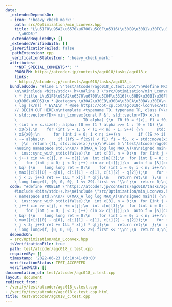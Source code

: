 ```yaml
---
data:
  _extendedDependsOn:
  - icon: ':heavy_check_mark:'
    path: src/Optimization/min_Lconvex.hpp
    title: "L\u51F8\u95A2\u6570\u6700\u5C0F\u5316(\u30B9\u30B1\u30FC\u30EA\u30F3\u30B0\
      \u6CD5)"
  _extendedRequiredBy: []
  _extendedVerifiedWith: []
  _isVerificationFailed: false
  _pathExtension: cpp
  _verificationStatusIcon: ':heavy_check_mark:'
  attributes:
    '*NOT_SPECIAL_COMMENTS*': ''
    PROBLEM: https://atcoder.jp/contests/agc018/tasks/agc018_c
    links:
    - https://atcoder.jp/contests/agc018/tasks/agc018_c
  bundledCode: "#line 1 \"test/atcoder/agc018_c.test.cpp\"\n#define PROBLEM \"https://atcoder.jp/contests/agc018/tasks/agc018_c\"\
    \n\n#include <bits/stdc++.h>\n#line 3 \"src/Optimization/min_Lconvex.hpp\"\n/**\n\
    \ * @title L\u51F8\u95A2\u6570\u6700\u5C0F\u5316(\u30B9\u30B1\u30FC\u30EA\u30F3\
    \u30B0\u6CD5)\n * @category \u30A2\u30EB\u30B4\u30EA\u30BA\u30E0\n *  O(2^n n^2\
    \ log (K/n)) * EVAL\n * @see https://opt-cp.com/agc018c-lconvex/#toc11\n */\n\n\
    // BEGIN CUT HERE\n\ntemplate <typename TD, typename TR, class F>\nstd::pair<TR,\
    \ std::vector<TD>> min_Lconvex(const F &f, std::vector<TD> x,\n              \
    \                             TD alpha) {\n  TR f0 = f(x), f1 = f0, fS;\n  for\
    \ (int n = x.size(); alpha; f0 == f1 ? alpha >>= 1 : f0 = f1) {\n    std::vector<TD>\
    \ x0{x};\n    for (int S = 1; S < (1 << n) - 1; S++) {\n      std::vector<TD>\
    \ xS{x0};\n      for (int i = 0; i < n; i++)\n        if ((S >> i) & 1) xS[i]\
    \ += alpha;\n      if ((fS = f(xS)) < f1) f1 = fS, x = std::move(xS);\n    }\n\
    \  }\n  return {f1, std::move(x)};\n}\n#line 5 \"test/atcoder/agc018_c.test.cpp\"\
    \nusing namespace std;\n\n// O(MAX_A log log MAX_A)\n\nsigned main() {\n  cin.tie(0);\n\
    \  ios::sync_with_stdio(false);\n  int x[3], n = 0;\n  for (int j = 0; j < 3;\
    \ j++) cin >> x[j], n += x[j];\n  int c[n][3];\n  for (int i = 0; i < n; i++)\n\
    \    for (int j = 0; j < 3; j++) cin >> c[i][j];\n  auto f = [&](const std::vector<int>\
    \ &q) {\n    long long ret = 0;\n    for (int i = 0; i < n; i++)\n      ret +=\
    \ max({c[i][0] - q[0], c[i][1] - q[1], c[i][2] - q[2]});\n    for (int j = 0;\
    \ j < 3; j++) ret += 1LL * x[j] * q[j];\n    return ret;\n  };\n  cout << min_Lconvex<int,\
    \ long long>(f, {0, 0, 0}, 1 << 29).first << '\\n';\n  return 0;\n}\n"
  code: "#define PROBLEM \"https://atcoder.jp/contests/agc018/tasks/agc018_c\"\n\n\
    #include <bits/stdc++.h>\n#include \"src/Optimization/min_Lconvex.hpp\"\nusing\
    \ namespace std;\n\n// O(MAX_A log log MAX_A)\n\nsigned main() {\n  cin.tie(0);\n\
    \  ios::sync_with_stdio(false);\n  int x[3], n = 0;\n  for (int j = 0; j < 3;\
    \ j++) cin >> x[j], n += x[j];\n  int c[n][3];\n  for (int i = 0; i < n; i++)\n\
    \    for (int j = 0; j < 3; j++) cin >> c[i][j];\n  auto f = [&](const std::vector<int>\
    \ &q) {\n    long long ret = 0;\n    for (int i = 0; i < n; i++)\n      ret +=\
    \ max({c[i][0] - q[0], c[i][1] - q[1], c[i][2] - q[2]});\n    for (int j = 0;\
    \ j < 3; j++) ret += 1LL * x[j] * q[j];\n    return ret;\n  };\n  cout << min_Lconvex<int,\
    \ long long>(f, {0, 0, 0}, 1 << 29).first << '\\n';\n  return 0;\n}"
  dependsOn:
  - src/Optimization/min_Lconvex.hpp
  isVerificationFile: true
  path: test/atcoder/agc018_c.test.cpp
  requiredBy: []
  timestamp: '2022-06-23 16:10:41+09:00'
  verificationStatus: TEST_ACCEPTED
  verifiedWith: []
documentation_of: test/atcoder/agc018_c.test.cpp
layout: document
redirect_from:
- /verify/test/atcoder/agc018_c.test.cpp
- /verify/test/atcoder/agc018_c.test.cpp.html
title: test/atcoder/agc018_c.test.cpp
---
```

